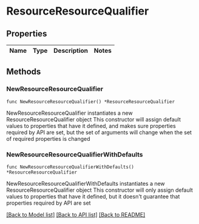 # ResourceResourceQualifier

## Properties

Name | Type | Description | Notes
------------ | ------------- | ------------- | -------------

## Methods

### NewResourceResourceQualifier

`func NewResourceResourceQualifier() *ResourceResourceQualifier`

NewResourceResourceQualifier instantiates a new ResourceResourceQualifier object
This constructor will assign default values to properties that have it defined,
and makes sure properties required by API are set, but the set of arguments
will change when the set of required properties is changed

### NewResourceResourceQualifierWithDefaults

`func NewResourceResourceQualifierWithDefaults() *ResourceResourceQualifier`

NewResourceResourceQualifierWithDefaults instantiates a new ResourceResourceQualifier object
This constructor will only assign default values to properties that have it defined,
but it doesn't guarantee that properties required by API are set


[[Back to Model list]](../README.md#documentation-for-models) [[Back to API list]](../README.md#documentation-for-api-endpoints) [[Back to README]](../README.md)


